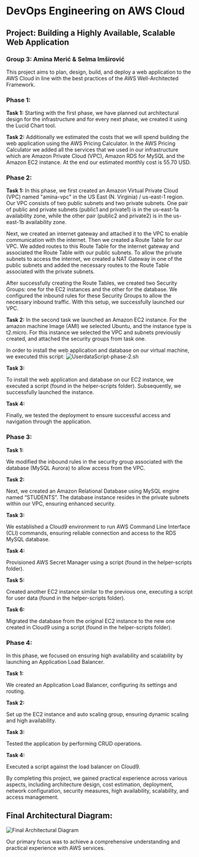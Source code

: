 # DevOps Engineering on AWS Cloud

## Project: Building a Highly Available, Scalable Web Application
### Group 3: Amina Merić & Selma Imširović

This project aims to plan, design, build, and deploy a web application to the AWS Cloud in line with the best practices of the AWS Well-Architected Framework.

### Phase 1:

**Task 1:**
Starting with the first phase, we have planned out architectural design for the infrastructure and for every next phase, we created it using the Lucid Chart tool.

**Task 2:**
Additionally we estimated the costs that we will spend building the web application using the AWS Pricing Calculator. In the AWS Pricing Calculator we added all the services that we used in our infrastructure which are Amazon Private Cloud (VPC), Amazon RDS for MySQL and the Amazon EC2 instance. At the end our estimated monthly cost is 55.70 USD.

### Phase 2:

**Task 1:**
In this phase, we first created an Amazon Virtual Private Cloud (VPC) named "amina-vpc" in the US East (N. Virginia) / us-east-1 region. Our VPC consists of two public subnets and two private subnets. One pair of public and private subnets (public1 and private1) is in the us-east-1a availability zone, while the other pair (public2 and private2) is in the us-east-1b availability zone.

Next, we created an internet gateway and attached it to the VPC to enable communication with the internet. Then we created a Route Table for our VPC. We added routes to this Route Table for the internet gateway and associated the Route Table with our public subnets. To allow the private subnets to access the internet, we created a NAT Gateway in one of the public subnets and added the necessary routes to the Route Table associated with the private subnets.

After successfully creating the Route Tables, we created two Security Groups: one for the EC2 instances and the other for the database. We configured the inbound rules for these Security Groups to allow the necessary inbound traffic. With this setup, we successfully launched our VPC.

**Task 2:**
In the second task we launched an Amazon EC2 instance. For the amazon machine Image (AMI) we selected Ubuntu, and the instance type is t2.micro. For this instance we selected the VPC and subnets previously created, and attached the security groups from task one. 

In order to install the web application and database on our virtual machine, we executed this script:
![UserdataScript-phase-2.sh](https://drive.google.com/file/d/1R28qCKGkiCOLCJ8ynO6d4FHX9-h7QND_/view?usp=sharing)


**Task 3:**

To install the web application and database on our EC2 instance, we executed a script (found in the helper-scripts folder). Subsequently, we successfully launched the instance.

**Task 4:**

Finally, we tested the deployment to ensure successful access and navigation through the application.

### Phase 3:

**Task 1:**

We modified the inbound rules in the security group associated with the database (MySQL Aurora) to allow access from the VPC.

**Task 2:**

Next, we created an Amazon Relational Database using MySQL engine named “STUDENTS”. The database instance resides in the private subnets within our VPC, ensuring enhanced security.

**Task 3:**

We established a Cloud9 environment to run AWS Command Line Interface (CLI) commands, ensuring reliable connection and access to the RDS MySQL database.

**Task 4:**

Provisioned AWS Secret Manager using a script (found in the helper-scripts folder).

**Task 5:**

Created another EC2 instance similar to the previous one, executing a script for user data (found in the helper-scripts folder).

**Task 6:**

Migrated the database from the original EC2 instance to the new one created in Cloud9 using a script (found in the helper-scripts folder).

### Phase 4:

In this phase, we focused on ensuring high availability and scalability by launching an Application Load Balancer.

**Task 1:**

We created an Application Load Balancer, configuring its settings and routing.

**Task 2:**

Set up the EC2 instance and auto scaling group, ensuring dynamic scaling and high availability.

**Task 3:**

Tested the application by performing CRUD operations.

**Task 4:**

Executed a script against the load balancer on Cloud9.

By completing this project, we gained practical experience across various aspects, including architecture design, cost estimation, deployment, network configuration, security measures, high availability, scalability, and access management.

## Final Architectural Diagram:

![Final Architectural Diagram](Aspose.Words.36814d73-4fa7-4ae6-9129-af1f3906b459.012.jpeg)

Our primary focus was to achieve a comprehensive understanding and practical experience with AWS services.
